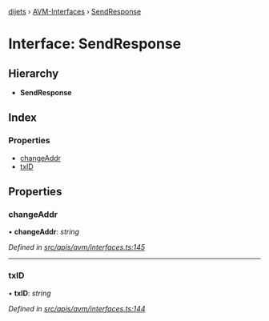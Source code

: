 [dijets](../README.md) › [AVM-Interfaces](../modules/avm_interfaces.md) › [SendResponse](avm_interfaces.sendresponse.md)

# Interface: SendResponse

## Hierarchy

* **SendResponse**

## Index

### Properties

* [changeAddr](avm_interfaces.sendresponse.md#changeaddr)
* [txID](avm_interfaces.sendresponse.md#txid)

## Properties

###  changeAddr

• **changeAddr**: *string*

*Defined in [src/apis/avm/interfaces.ts:145](https://github.com/Dijets-Inc/dijetsjs/blob/master/src/apis/avm/interfaces.ts#L145)*

___

###  txID

• **txID**: *string*

*Defined in [src/apis/avm/interfaces.ts:144](https://github.com/Dijets-Inc/dijetsjs/blob/master/src/apis/avm/interfaces.ts#L144)*
